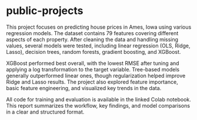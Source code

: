 # public-projects

This project focuses on predicting house prices in Ames, Iowa using various regression models. The dataset contains 79 features covering different aspects of each property. After cleaning the data and handling missing values, several models were tested, including linear regression (OLS, Ridge, Lasso), decision trees, random forests, gradient boosting, and XGBoost.

XGBoost performed best overall, with the lowest RMSE after tuning and applying a log transformation to the target variable. Tree-based models generally outperformed linear ones, though regularization helped improve Ridge and Lasso results. The project also explored feature importance, basic feature engineering, and visualized key trends in the data.

All code for training and evaluation is available in the linked Colab notebook. This report summarizes the workflow, key findings, and model comparisons in a clear and structured format.
